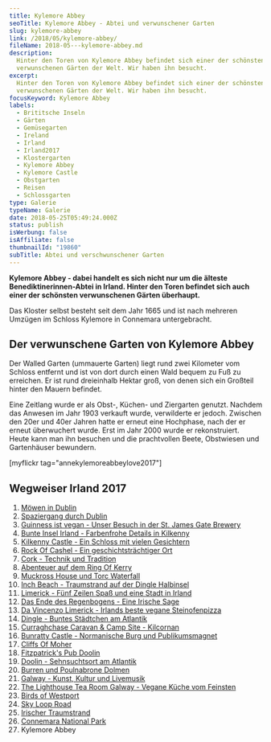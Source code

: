 ```yaml
---
title: Kylemore Abbey
seoTitle: Kylemore Abbey - Abtei und verwunschener Garten
slug: kylemore-abbey
link: /2018/05/kylemore-abbey/
fileName: 2018-05---kylemore-abbey.md
description:
  Hinter den Toren von Kylemore Abbey befindet sich einer der schönsten
  verwunschenen Gärten der Welt. Wir haben ihn besucht.
excerpt:
  Hinter den Toren von Kylemore Abbey befindet sich einer der schönsten
  verwunschenen Gärten der Welt. Wir haben ihn besucht.
focusKeyword: Kylemore Abbey
labels:
  - Brititsche Inseln
  - Gärten
  - Gemüsegarten
  - Ireland
  - Irland
  - Irland2017
  - Klostergarten
  - Kylemore Abbey
  - Kylemore Castle
  - Obstgarten
  - Reisen
  - Schlossgarten
type: Galerie
typeName: Galerie
date: 2018-05-25T05:49:24.000Z
status: publish
isWerbung: false
isAffiliate: false
thumbnailId: "19860"
subTitle: Abtei und verschwunschener Garten
---
```


<strong>Kylemore Abbey - dabei handelt es sich nicht nur um die älteste
Benediktinerinnen-Abtei in Irland. Hinter den Toren befindet sich auch einer der
schönsten verwunschenen Gärten überhaupt.</strong>

Das Kloster selbst besteht seit dem Jahr 1665 und ist nach mehreren Umzügen im
Schloss Kylemore in Connemara untergebracht.

## Der verwunschene Garten von Kylemore Abbey

Der Walled Garten (ummauerte Garten) liegt rund zwei Kilometer vom Schloss
entfernt und ist von dort durch einen Wald bequem zu Fuß zu erreichen. Er ist
rund dreieinhalb Hektar groß, von denen sich ein Großteil hinter den Mauern
befindet.

Eine Zeitlang wurde er als Obst-, Küchen- und Ziergarten genutzt. Nachdem das
Anwesen im Jahr 1903 verkauft wurde, verwilderte er jedoch. Zwischen den 20er
und 40er Jahren hatte er erneut eine Hochphase, nach der er erneut überwuchert
wurde. Erst im Jahr 2000 wurde er rekonstruiert.  Heute kann man ihn besuchen
und die prachtvollen Beete, Obstwiesen und Gartenhäuser bewundern.

[myflickr tag="annekylemoreabbeylove2017"]

## Wegweiser Irland 2017

<ol>
    <li><a href="http://cardamonchai.com/2017/10/moewen-in-dublin/">Möwen in Dublin</a></li>
    <li><a href="http://cardamonchai.com/2017/10/kleiner-spaziergang-durch-dublin/">Spaziergang durch Dublin</a></li>
    <li><a href="http://cardamonchai.com/2017/10/guinness-ist-vegan-brauerei-besuch/">Guinness ist vegan - Unser Besuch in der St. James Gate Brewery</a></li>
    <li><a href="http://cardamonchai.com/2017/11/kilkenny-bunte-insel-irland/">Bunte Insel Irland - Farbenfrohe Details in Kilkenny</a></li>
    <li><a href="http://cardamonchai.com/2017/11/kilkenny-castle/">Kilkenny Castle - Ein Schloss mit vielen Gesichtern</a></li>
    <li><a href="http://cardamonchai.com/2017/11/rock-of-cashel/">Rock Of Cashel - Ein geschichtsträchtiger Ort</a></li>
    <li><a href="http://cardamonchai.com/2017/12/cork/">Cork - Technik und Tradition</a></li>
    <li><a href="http://cardamonchai.com/2018/01/ring-of-kerry/">Abenteuer auf dem Ring Of Kerry</a></li>
    <li><a href="http://cardamonchai.com/2018/02/muckross-house-und-torc-waterfall-irland/">Muckross House und Torc Waterfall</a></li>
    <li><a href="http://cardamonchai.com/2018/02/lieblingsstrand-inch-beach/">Inch Beach - Traumstrand auf der Dingle Halbinsel</a></li>
    <li><a href="http://cardamonchai.com/2018/02/limerick/">Limerick - Fünf Zeilen Spaß und eine Stadt in Irland</a></li>
    <li><a href="http://cardamonchai.com/2018/02/das-ende-des-regenbogens/">Das Ende des Regenbogens - Eine Irische Sage</a></li>
    <li><a href="http://cardamonchai.com/2018/03/da-vincenzo-limerick/">Da Vincenzo Limerick - Irlands beste vegane Steinofenpizza</a></li>
    <li><a href="http://cardamonchai.com/2018/03/dingle/">Dingle - Buntes Städtchen am Atlantik</a></li>
    <li><a href="http://cardamonchai.com/2018/03/curraghchase-caravan-camp-site/">Curraghchase Caravan &amp; Camp Site - Kilcornan</a></li>
    <li><a href="http://cardamonchai.com/2018/03/bunratty-castle/">Bunratty Castle - Normanische Burg und Publikumsmagnet</a></li>
    <li><a href="http://cardamonchai.com/2018/04/cliffs-of-moher/">Cliffs Of Moher</a></li>
    <li><a href="http://cardamonchai.com/2018/04/fitzpatricks-pub-doolin/">Fitzpatrick's Pub Doolin</a></li>
    <li><a href="http://cardamonchai.com/2018/04/doolin/">Doolin - Sehnsuchtsort am Atlantik</a></li>
    <li><a href="http://cardamonchai.com/2018/04/poulnabrone-dolmen-burren/">Burren und Poulnabrone Dolmen</a></li>
    <li><a href="http://cardamonchai.com/2018/04/galway/">Galway - Kunst, Kultur und Livemusik</a></li>
    <li><a href="http://cardamonchai.com/2018/05/the-lighthouse-tea-room-galway/">The Lighthouse Tea Room Galway - Vegane Küche vom Feinsten</a></li>
    <li><a href="http://cardamonchai.com/2018/05/birds-of-westport/">Birds of Westport</a></li>
    <li><a href="http://cardamonchai.com/2018/05/sky-loop-road-clifden/">Sky Loop Road</a></li>
    <li><a href="http://cardamonchai.com/2018/05/irischer-traumstrand/">Irischer Traumstrand</a></li>
    <li><a href="http://cardamonchai.com/2018/05/connemara-national-park/">Connemara National Park</a></li>
    <li>Kylemore Abbey</li>
</ol>
